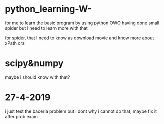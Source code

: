 # python_learning-W-
for me to learn the basic program by using python OWO
having done small spider but I need to learn more with that

<div = "spider">
  for spider, that I need to know as download movie and know more about xPath orz
</div>

# scipy&numpy
maybe i should know with that?

# 27-4-2019
i just test the baceria problem but i dont why i cannot do that, maybe fix it after prob exam
